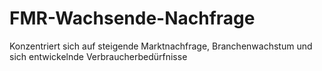 # FMR-Wachsende-Nachfrage
Konzentriert sich auf steigende Marktnachfrage, Branchenwachstum und sich entwickelnde Verbraucherbedürfnisse
